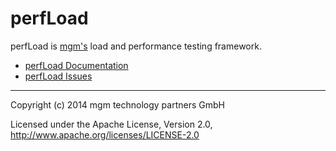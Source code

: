 perfLoad
========

perfLoad is [mgm's](http://www.mgm-tp.com) load and performance testing framework.

* [perfLoad Documentation](http://mgm-tp.github.io/perfload/documentation/Documentation.html)
* [perfLoad Issues](https://github.com/mgm-tp/perfload/issues)

---

Copyright (c) 2014 mgm technology partners GmbH

Licensed under the Apache License, Version 2.0,
http://www.apache.org/licenses/LICENSE-2.0

